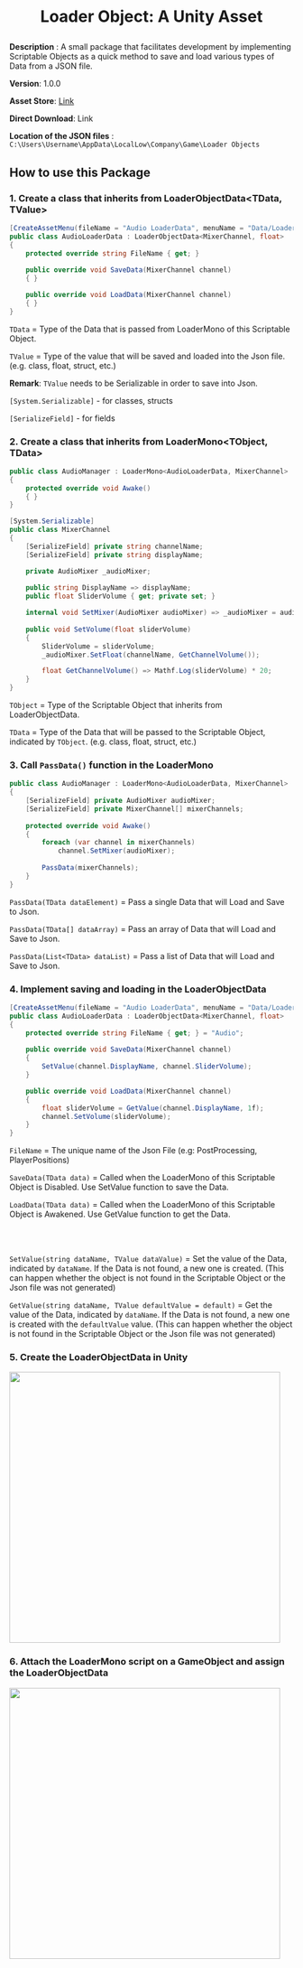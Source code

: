 # <p align="center"> Loader Object: A Unity Asset </p>

**Description**
: A small package that facilitates development by implementing Scriptable Objects as a quick method to save and load various types of Data from a JSON file.

**Version**: 1.0.0

**Asset Store**: [Link](https://u3d.as/2TCH)

**Direct Download**: Link

**Location of the JSON files**
: `C:\Users\Username\AppData\LocalLow\Company\Game\Loader Objects`


## How to use this Package

### 1. Create a class that inherits from LoaderObjectData<TData, TValue>
```cs
[CreateAssetMenu(fileName = "Audio LoaderData", menuName = "Data/Loader Object/Audio")]
public class AudioLoaderData : LoaderObjectData<MixerChannel, float>
{
    protected override string FileName { get; }
    
    public override void SaveData(MixerChannel channel)
    { }

    public override void LoadData(MixerChannel channel)
    { }
}
```

`TData` = Type of the Data that is passed from LoaderMono of this Scriptable Object. 

`TValue` = Type of the value that will be saved and loaded into the Json file. (e.g. class, float, struct, etc.)

**Remark**: `TValue` needs to be Serializable in order to save into Json.

`[System.Serializable]` - for classes, structs

`[SerializeField]` - for fields


### 2. Create a class that inherits from LoaderMono<TObject, TData>
```cs
public class AudioManager : LoaderMono<AudioLoaderData, MixerChannel>
{
    protected override void Awake()
    { }
}
```

```cs
[System.Serializable]
public class MixerChannel
{
    [SerializeField] private string channelName;
    [SerializeField] private string displayName;

    private AudioMixer _audioMixer;
        
    public string DisplayName => displayName;
    public float SliderVolume { get; private set; }

    internal void SetMixer(AudioMixer audioMixer) => _audioMixer = audioMixer;
        
    public void SetVolume(float sliderVolume)
    {
        SliderVolume = sliderVolume;
        _audioMixer.SetFloat(channelName, GetChannelVolume());

        float GetChannelVolume() => Mathf.Log(sliderVolume) * 20;
    }
}
```

`TObject` = Type of the Scriptable Object that inherits from LoaderObjectData.

`TData` = Type of the Data that will be passed to the Scriptable Object, indicated by `TObject`. (e.g. class, float, struct, etc.)


### 3. Call `PassData()` function in the LoaderMono
```cs
public class AudioManager : LoaderMono<AudioLoaderData, MixerChannel>
{
    [SerializeField] private AudioMixer audioMixer;
    [SerializeField] private MixerChannel[] mixerChannels;
        
    protected override void Awake()
    {
        foreach (var channel in mixerChannels)
            channel.SetMixer(audioMixer);
            
        PassData(mixerChannels);
    }
}
```

`PassData(TData dataElement)` = Pass a single Data that will Load and Save to Json.

`PassData(TData[] dataArray)` = Pass an array of Data that will Load and Save to Json.

`PassData(List<TData> dataList)` = Pass a list of Data that will Load and Save to Json.

### 4. Implement saving and loading in the LoaderObjectData
```cs
[CreateAssetMenu(fileName = "Audio LoaderData", menuName = "Data/Loader Object/Audio")]
public class AudioLoaderData : LoaderObjectData<MixerChannel, float>
{
    protected override string FileName { get; } = "Audio";
        
    public override void SaveData(MixerChannel channel)
    {
        SetValue(channel.DisplayName, channel.SliderVolume);
    }

    public override void LoadData(MixerChannel channel)
    {
        float sliderVolume = GetValue(channel.DisplayName, 1f);
        channel.SetVolume(sliderVolume);
    }
}
```


`FileName` = The unique name of the Json File (e.g: PostProcessing, PlayerPositions)

`SaveData(TData data)` = Called when the LoaderMono of this Scriptable Object is Disabled. Use SetValue function to save the Data.

`LoadData(TData data)` = Called when the LoaderMono of this Scriptable Object is Awakened. Use GetValue function to get the Data.

<br></br>

`SetValue(string dataName, TValue dataValue)` = Set the value of the Data, indicated by `dataName`. If the Data is not found, a new one is created. (This can happen whether the object is not found in the Scriptable Object or the Json file was not generated)

`GetValue(string dataName, TValue defaultValue = default)` = Get the value of the Data, indicated by `dataName`. If the Data is not found, a new one is created with the `defaultValue` value. (This can happen whether the object is not found in the Scriptable Object or the Json file was not generated)

### 5. Create the LoaderObjectData in Unity

<img src="https://raw.githubusercontent.com/blindeyethe/LoaderObject/main/Docs/5.%20Create%20the%20LoaderObjectData%20in%20Unity.png" width="480">

### 6. Attach the LoaderMono script on a GameObject and assign the LoaderObjectData

<img src="https://raw.githubusercontent.com/blindeyethe/LoaderObject/main/Docs/6.%20Attach%20the%20LoaderMono%20script%20on%20a%20GameObject%20and%20assign%20the%20LoaderObjectData.png" width="480">

